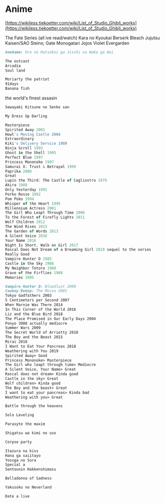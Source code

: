 # Anime

[https://wikiless.tiekoetter.com/wiki/List_of_Studio_Ghibli_works](https://wikiless.tiekoetter.com/wiki/List_of_Studio_Ghibli_works)

The Fate Series (all ive read/watch)
Kara no Kyoukai
Berserk
Bleach
Jujutsu Kaisen/SAO
Steins; Gate
Monogatari
Jojos
Violet Evergarden

```markdown
Anehame: Ore no Hatsukoi ga Jisshi na Wake ga Nai
```

```markdown
The outcast
Arcadia
Soul land
```

```markdown
Moriarty the patriot
91days
Banana fish
```

the world's finest assasin

```markdown
Sewayaki Kitsune no Senko san
```

```markdown
My Dress Up Darling
```

```jsx
Masterpiece
Spirited Away 2001
Howl's Moving Castle 2004
Extraordinary
Kiki's Delivery Service 1989
Ninja Scroll 1993
Ghost in the Shell 1995
Perfect Blue 1997
Princess Mononoke 1997
Samurai X: Trust & Betrayal 1999
Paprika 2006
Great
Lupin the Third: The Castle of Cagliostro 1979
Akira 1988
Only Yesterday 1991
Porko Rosso 1992
Pom Poko 1994
Whisper of the Heart 1995
Millennium Actress 2001
The Girl Who Leapt Through Time 2006
To the Forest of Firefly Lights 2011
Wolf Children 2012
The Wind Rises 2013
The Garden of Words 2013
A Silent Voice 2016
Your Name 2016
Night Is Short, Walk on Girl 2017
Rascal Does Not Dream of a Dreaming Girl 2019 sequel to the series
Really Good
Vampire Hunter D 1985
Castle in the Sky 1986
My Neighbor Totoro 1988
Grave of the Firflies 1988
Memories 1995
```

```markdown
Vampire Hunter D: Bloodlust 2000
Cowboy Bebop: The Movie 2001
Tokyo Gadfathers 2003
5 Centimeters per Second 2007
When Marnie Was There 2014
In This Corner of the World 2016
Liz and the Blue Bird 2018
The Place Promised in Our Early Days 2004
Ponyo 2008 actually mediocre
Summer Wars 2009
The Secret World of Arrietty 2010
The Boy and the Beast 2015
Mirai 2018
I Want to Eat Your Pancreas 2018
Weathering with You 2019
Spirited Away> Good
Princess Mononoke> Masterpiece
The Girl who leapt through time> Mediocre
A Silent Voice, Your Name> Great
Rascal does not dream> Kinda good
Castle in the sky> Great
Wolf children> Kinda good
The Boy and the beast> Great
I want to eat your pancreas> Kinda bad
Weathering with you> Great
```

```markdown
Battle through the heavens
```

```markdown
Solo Leveling
```

```markdown
Parasyte the maxim
```

```markdown
Shigatsu wa kimi no uso
```

```markdown
Corpse party
```

```markdown
Itazura na kiss
Hana ga saiitayo
Yosuga no Sora
Special a
Sentounin Hakkenshimasu
```

```markdown
Belladonna of Sadness
```

```markdown
Yakusoku no Neverland
```

```markdown
Date a live
```